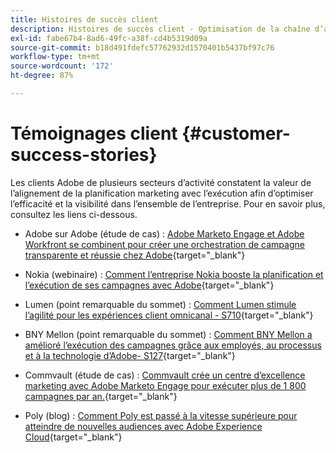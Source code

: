 ```yaml
---
title: Histoires de succès client
description: Histoires de succès client - Optimisation de la chaîne d’approvisionnement de campagne avec Marketo et Workfront
exl-id: fabe67b4-8ad6-49fc-a38f-cd4b5319d09a
source-git-commit: b18d491fdefc57762932d1570401b5437bf97c76
workflow-type: tm+mt
source-wordcount: '172'
ht-degree: 87%

---
```


# Témoignages client {#customer-success-stories}

Les clients Adobe de plusieurs secteurs d’activité constatent la valeur de l’alignement de la planification marketing avec l’exécution afin d’optimiser l’efficacité et la visibilité dans l’ensemble de l’entreprise. Pour en savoir plus, consultez les liens ci-dessous.

* Adobe sur Adobe (étude de cas) : [Adobe Marketo Engage et Adobe Workfront se combinent pour créer une orchestration de campagne transparente et réussie chez Adobe](https://business.adobe.com/customer-success-stories/adobe-campaign-orchestration-case-study){target="_blank"}

* Nokia (webinaire) : [Comment l’entreprise Nokia booste la planification et l’exécution de ses campagnes avec Adobe](https://engage.adobe.com/MarWF22Q4WBR-Registration.html){target="_blank"}

* Lumen (point remarquable du sommet) : [Comment Lumen stimule l’agilité pour les expériences client omnicanal - S710](https://business.adobe.com/summit/2022/sessions/how-lumen-drives-agility-for-omnichannel-customer-s710.html){target="_blank"}

* BNY Mellon (point remarquable du sommet) : [Comment BNY Mellon a amélioré l’exécution des campagnes grâce aux employés, au processus et à la technologie d’Adobe- S127](https://business.adobe.com/events/experience-makers-live/2022/sessions/how-bny-mellon-improved-campaign-execution-with-pe-s127.html){target="_blank"}

* Commvault (étude de cas) : [Commvault crée un centre d’excellence marketing avec Adobe Marketo Engage pour exécuter plus de 1 800 campagnes par an.](https://business.adobe.com/customer-success-stories/commvault-case-study){target="_blank"}

* Poly (blog) : [Comment Poly est passé à la vitesse supérieure pour atteindre de nouvelles audiences avec Adobe Experience Cloud](https://business.adobe.com/blog/basics/how-poly-shifted-gears-reach-new-audiences-adobe-experience-cloud){target="_blank"}
